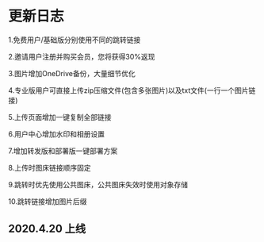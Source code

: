 # 更新日志

1.免费用户/基础版分别使用不同的跳转链接

2.邀请用户注册并购买会员，您将获得30%返现

3.图片增加OneDrive备份，大量细节优化

4.专业版用户可直接上传zip压缩文件(包含多张图片)以及txt文件(一行一个图片链接)

5.上传页面增加一键复制全部链接

6.用户中心增加水印和相册设置

7.增加转发版和部署版一键部署方案

8.上传时图床链接顺序固定

9.跳转时优先使用公共图床，公共图床失效时使用对象存储

10.跳转链接增加图片后缀

## 2020.4.20 上线

